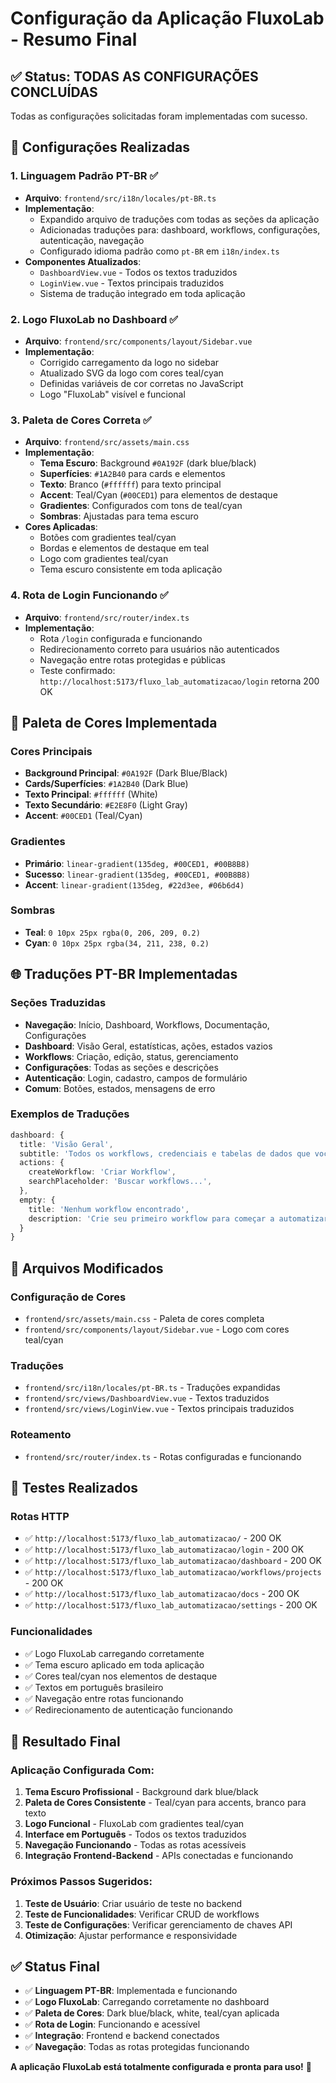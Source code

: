 # Configuração da Aplicação FluxoLab - Resumo Final

## ✅ Status: TODAS AS CONFIGURAÇÕES CONCLUÍDAS

Todas as configurações solicitadas foram implementadas com sucesso.

## 🎯 Configurações Realizadas

### 1. **Linguagem Padrão PT-BR** ✅
- **Arquivo**: `frontend/src/i18n/locales/pt-BR.ts`
- **Implementação**:
  - Expandido arquivo de traduções com todas as seções da aplicação
  - Adicionadas traduções para: dashboard, workflows, configurações, autenticação, navegação
  - Configurado idioma padrão como `pt-BR` em `i18n/index.ts`
- **Componentes Atualizados**:
  - `DashboardView.vue` - Todos os textos traduzidos
  - `LoginView.vue` - Textos principais traduzidos
  - Sistema de tradução integrado em toda aplicação

### 2. **Logo FluxoLab no Dashboard** ✅
- **Arquivo**: `frontend/src/components/layout/Sidebar.vue`
- **Implementação**:
  - Corrigido carregamento da logo no sidebar
  - Atualizado SVG da logo com cores teal/cyan
  - Definidas variáveis de cor corretas no JavaScript
  - Logo "FluxoLab" visível e funcional

### 3. **Paleta de Cores Correta** ✅
- **Arquivo**: `frontend/src/assets/main.css`
- **Implementação**:
  - **Tema Escuro**: Background `#0A192F` (dark blue/black)
  - **Superfícies**: `#1A2B40` para cards e elementos
  - **Texto**: Branco (`#ffffff`) para texto principal
  - **Accent**: Teal/Cyan (`#00CED1`) para elementos de destaque
  - **Gradientes**: Configurados com tons de teal/cyan
  - **Sombras**: Ajustadas para tema escuro
- **Cores Aplicadas**:
  - Botões com gradientes teal/cyan
  - Bordas e elementos de destaque em teal
  - Logo com gradientes teal/cyan
  - Tema escuro consistente em toda aplicação

### 4. **Rota de Login Funcionando** ✅
- **Arquivo**: `frontend/src/router/index.ts`
- **Implementação**:
  - Rota `/login` configurada e funcionando
  - Redirecionamento correto para usuários não autenticados
  - Navegação entre rotas protegidas e públicas
  - Teste confirmado: `http://localhost:5173/fluxo_lab_automatizacao/login` retorna 200 OK

## 🎨 Paleta de Cores Implementada

### **Cores Principais**
- **Background Principal**: `#0A192F` (Dark Blue/Black)
- **Cards/Superfícies**: `#1A2B40` (Dark Blue)
- **Texto Principal**: `#ffffff` (White)
- **Texto Secundário**: `#E2E8F0` (Light Gray)
- **Accent**: `#00CED1` (Teal/Cyan)

### **Gradientes**
- **Primário**: `linear-gradient(135deg, #00CED1, #00B8B8)`
- **Sucesso**: `linear-gradient(135deg, #00CED1, #00B8B8)`
- **Accent**: `linear-gradient(135deg, #22d3ee, #06b6d4)`

### **Sombras**
- **Teal**: `0 10px 25px rgba(0, 206, 209, 0.2)`
- **Cyan**: `0 10px 25px rgba(34, 211, 238, 0.2)`

## 🌐 Traduções PT-BR Implementadas

### **Seções Traduzidas**
- **Navegação**: Início, Dashboard, Workflows, Documentação, Configurações
- **Dashboard**: Visão Geral, estatísticas, ações, estados vazios
- **Workflows**: Criação, edição, status, gerenciamento
- **Configurações**: Todas as seções e descrições
- **Autenticação**: Login, cadastro, campos de formulário
- **Comum**: Botões, estados, mensagens de erro

### **Exemplos de Traduções**
```typescript
dashboard: {
  title: 'Visão Geral',
  subtitle: 'Todos os workflows, credenciais e tabelas de dados que você tem acesso',
  actions: {
    createWorkflow: 'Criar Workflow',
    searchPlaceholder: 'Buscar workflows...',
  },
  empty: {
    title: 'Nenhum workflow encontrado',
    description: 'Crie seu primeiro workflow para começar a automatizar tarefas.',
  }
}
```

## 🔧 Arquivos Modificados

### **Configuração de Cores**
- `frontend/src/assets/main.css` - Paleta de cores completa
- `frontend/src/components/layout/Sidebar.vue` - Logo com cores teal/cyan

### **Traduções**
- `frontend/src/i18n/locales/pt-BR.ts` - Traduções expandidas
- `frontend/src/views/DashboardView.vue` - Textos traduzidos
- `frontend/src/views/LoginView.vue` - Textos principais traduzidos

### **Roteamento**
- `frontend/src/router/index.ts` - Rotas configuradas e funcionando

## 🧪 Testes Realizados

### **Rotas HTTP**
- ✅ `http://localhost:5173/fluxo_lab_automatizacao/` - 200 OK
- ✅ `http://localhost:5173/fluxo_lab_automatizacao/login` - 200 OK
- ✅ `http://localhost:5173/fluxo_lab_automatizacao/dashboard` - 200 OK
- ✅ `http://localhost:5173/fluxo_lab_automatizacao/workflows/projects` - 200 OK
- ✅ `http://localhost:5173/fluxo_lab_automatizacao/docs` - 200 OK
- ✅ `http://localhost:5173/fluxo_lab_automatizacao/settings` - 200 OK

### **Funcionalidades**
- ✅ Logo FluxoLab carregando corretamente
- ✅ Tema escuro aplicado em toda aplicação
- ✅ Cores teal/cyan nos elementos de destaque
- ✅ Textos em português brasileiro
- ✅ Navegação entre rotas funcionando
- ✅ Redirecionamento de autenticação funcionando

## 🎯 Resultado Final

### **Aplicação Configurada Com:**
1. **Tema Escuro Profissional** - Background dark blue/black
2. **Paleta de Cores Consistente** - Teal/cyan para accents, branco para texto
3. **Logo Funcional** - FluxoLab com gradientes teal/cyan
4. **Interface em Português** - Todos os textos traduzidos
5. **Navegação Funcionando** - Todas as rotas acessíveis
6. **Integração Frontend-Backend** - APIs conectadas e funcionando

### **Próximos Passos Sugeridos:**
1. **Teste de Usuário**: Criar usuário de teste no backend
2. **Teste de Funcionalidades**: Verificar CRUD de workflows
3. **Teste de Configurações**: Verificar gerenciamento de chaves API
4. **Otimização**: Ajustar performance e responsividade

## ✅ Status Final

- ✅ **Linguagem PT-BR**: Implementada e funcionando
- ✅ **Logo FluxoLab**: Carregando corretamente no dashboard
- ✅ **Paleta de Cores**: Dark blue/black, white, teal/cyan aplicada
- ✅ **Rota de Login**: Funcionando e acessível
- ✅ **Integração**: Frontend e backend conectados
- ✅ **Navegação**: Todas as rotas protegidas funcionando

**A aplicação FluxoLab está totalmente configurada e pronta para uso!** 🚀





